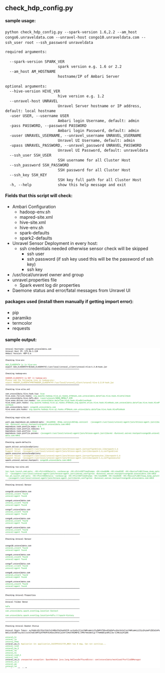 ## check_hdp_config.py

#### sample usage:
`python check_hdp_config.py --spark-version 1.6,2.2 --am_host congo6.unraveldata.com --unravel-host congo10.unraveldata.com --ssh_user root --ssh_password unraveldata`

```
required arguments:

  --spark-version SPARK_VER
                        spark version e.g. 1.6 or 2.2
  --am_host AM_HOSTNAME
                        hostname/IP of Ambari Server

optional arguments:
  --hive-version HIVE_VER
                        hive version e.g. 1.2
  --unravel-host UNRAVEL
                        Unravel Server hostname or IP address, default: local hostname
  -user USER, --username USER
                        Ambari login Username, default: admin
  -pass PASSWORD, --password PASSWORD
                        Ambari login Password, default: admin
  -uuser UNRAVEL_USERNAME, --unravel_username UNRAVEL_USERNAME
                        Unravel UI Username, default: admin
  -upass UNRAVEL_PASSWORD, --unravel_password UNRAVEL_PASSWORD
                        Unravel UI Password, default: unraveldata
  --ssh_user SSH_USER   
                        SSH username for all Cluster Host
  --ssh_password SSH_PASSWORD
                        SSH password for all Cluster Host
  --ssh_key SSH_KEY     
                        SSH key full path for all Cluster Host
  -h, --help            show this help message and exit
 ```

#### Fields that this script will check:
* Ambari Configuration
    * hadoop-env.sh
    * mapred-site.xml
    * hive-site.xml
    * hive-env.sh
    * spark-defaults
    * spark2-defaults
* Unravel Sensor Deployment in every host:
    * ssh credentials needed otherwise sensor check will be skipped
        * ssh user
        * ssh password (if ssh key used this will be the password of ssh key)
        * ssh key
* /usr/local/unravel owner and group
* unravel.properties file
    * Spark event log dir properties
* Daemone status and error/fatal messages from Unravel UI

#### packages used (install them manually if getting import error):
- pip
- paramiko
- termcolor
- requests

#### sample output:
![img1](screenshot/20180502-182626.png)
![img2](screenshot/20180502-182711.png)
![img3](screenshot/20180502-182936.png)
![img4](screenshot/20180502-183016.png)
![img5](screenshot/20180502-183053.png)
